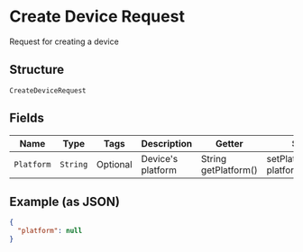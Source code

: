 
# Create Device Request

Request for creating a device

## Structure

`CreateDeviceRequest`

## Fields

| Name | Type | Tags | Description | Getter | Setter |
|  --- | --- | --- | --- | --- | --- |
| `Platform` | `String` | Optional | Device's platform | String getPlatform() | setPlatform(String platform) |

## Example (as JSON)

```json
{
  "platform": null
}
```

